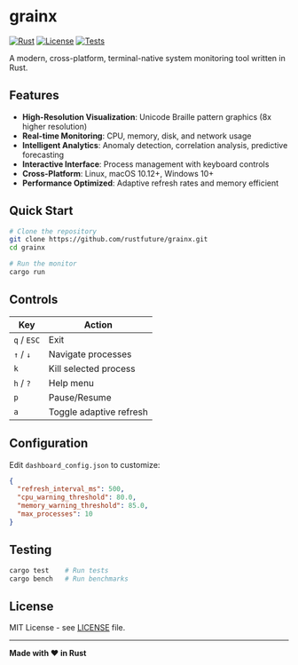 # grainx

[![Rust](https://img.shields.io/badge/rust-1.70+-orange.svg)](https://www.rust-lang.org)
[![License](https://img.shields.io/badge/license-MIT-blue.svg)](LICENSE)
[![Tests](https://img.shields.io/badge/tests-30%2F30%20passing-brightgreen.svg)](#testing)

A modern, cross-platform, terminal-native system monitoring tool written in Rust.

## Features

- **High-Resolution Visualization**: Unicode Braille pattern graphics (8x higher resolution)
- **Real-time Monitoring**: CPU, memory, disk, and network usage
- **Intelligent Analytics**: Anomaly detection, correlation analysis, predictive forecasting
- **Interactive Interface**: Process management with keyboard controls
- **Cross-Platform**: Linux, macOS 10.12+, Windows 10+
- **Performance Optimized**: Adaptive refresh rates and memory efficient

## Quick Start

```bash
# Clone the repository
git clone https://github.com/rustfuture/grainx.git
cd grainx

# Run the monitor
cargo run
```

## Controls

| Key | Action |
|-----|--------|
| `q` / `ESC` | Exit |
| `↑` / `↓` | Navigate processes |
| `k` | Kill selected process |
| `h` / `?` | Help menu |
| `p` | Pause/Resume |
| `a` | Toggle adaptive refresh |

## Configuration

Edit `dashboard_config.json` to customize:

```json
{
  "refresh_interval_ms": 500,
  "cpu_warning_threshold": 80.0,
  "memory_warning_threshold": 85.0,
  "max_processes": 10
}
```

## Testing

```bash
cargo test    # Run tests
cargo bench   # Run benchmarks
```

## License

MIT License - see [LICENSE](LICENSE) file.

---

**Made with ❤️ in Rust**
